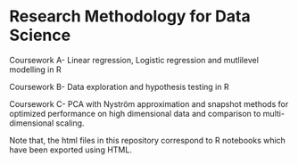 # Research Methodology for Data Science

Coursework A- Linear regression, Logistic regression and mutlilevel modelling in R

Coursework B- Data exploration and hypothesis testing in R

Coursework C- PCA with Nyström approximation and snapshot methods for optimized performance on high dimensional data and comparison to multi-dimensional scaling.

Note that, the html files in this repository correspond to R notebooks which have been exported using HTML. 
